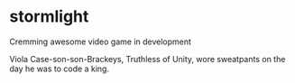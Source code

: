 # stormlight
Cremming awesome video game in development


Viola Case-son-son-Brackeys, Truthless of Unity, wore sweatpants on the day he was to code a king.
